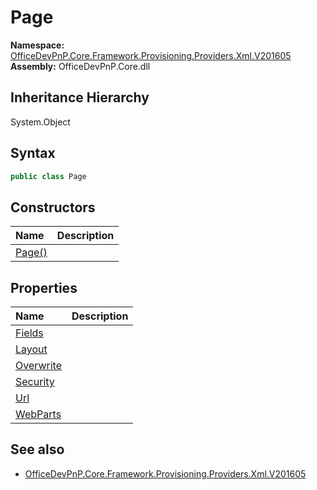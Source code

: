 # Page
  

**Namespace:** [OfficeDevPnP.Core.Framework.Provisioning.Providers.Xml.V201605](OfficeDevPnP.Core.Framework.Provisioning.Providers.Xml.V201605.md)  
**Assembly:** OfficeDevPnP.Core.dll  
## Inheritance Hierarchy
System.Object  

## Syntax
```C#
public class Page
```
## Constructors
|**Name**|**Description**|
|:-----|:-----|
| [Page()](OfficeDevPnP.Core.Framework.Provisioning.Providers.Xml.V201605.Page.ctor1.md) | 
## Properties
|**Name**|**Description**|
|:-----|:-----|
| [Fields](OfficeDevPnP.Core.Framework.Provisioning.Providers.Xml.V201605.Page.Fields.md) | 
| [Layout](OfficeDevPnP.Core.Framework.Provisioning.Providers.Xml.V201605.Page.Layout.md) | 
| [Overwrite](OfficeDevPnP.Core.Framework.Provisioning.Providers.Xml.V201605.Page.Overwrite.md) | 
| [Security](OfficeDevPnP.Core.Framework.Provisioning.Providers.Xml.V201605.Page.Security.md) | 
| [Url](OfficeDevPnP.Core.Framework.Provisioning.Providers.Xml.V201605.Page.Url.md) | 
| [WebParts](OfficeDevPnP.Core.Framework.Provisioning.Providers.Xml.V201605.Page.WebParts.md) | 
## See also
- [OfficeDevPnP.Core.Framework.Provisioning.Providers.Xml.V201605](OfficeDevPnP.Core.Framework.Provisioning.Providers.Xml.V201605.md)
